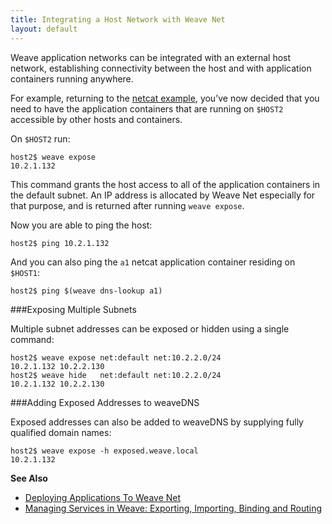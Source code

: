 ```yaml
---
title: Integrating a Host Network with Weave Net
layout: default
---
```


Weave application networks can be integrated with an external host network, establishing connectivity between the host and with application containers running anywhere.

For example, returning to the [netcat example](/site/using-weave/deploying-applications.md), you’ve now decided that you need to have the application containers that are running on `$HOST2` accessible by other hosts and containers. 

On `$HOST2` run:

    host2$ weave expose
    10.2.1.132

This command grants the host access to all of the application containers in the default subnet. An IP address is allocated by Weave Net especially for that purpose, and is returned after running `weave expose`. 

Now you are able to ping the host:

    host2$ ping 10.2.1.132

And you can also ping the `a1` netcat application container residing on `$HOST1`:

    host2$ ping $(weave dns-lookup a1)

###Exposing Multiple Subnets

Multiple subnet addresses can be exposed or hidden using a single command:

    host2$ weave expose net:default net:10.2.2.0/24
    10.2.1.132 10.2.2.130
    host2$ weave hide   net:default net:10.2.2.0/24
    10.2.1.132 10.2.2.130

###Adding Exposed Addresses to weaveDNS

Exposed addresses can also be added to weaveDNS by supplying fully qualified domain names:

    host2$ weave expose -h exposed.weave.local
    10.2.1.132


**See Also**

 * [Deploying Applications To Weave Net](/site/using-weave/deploying-applications.md)
 * [Managing Services in Weave: Exporting, Importing, Binding and Routing](/site/using-weave/service-management.md)
